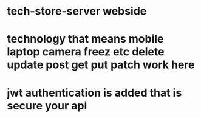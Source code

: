 # tech-store-server webside

# technology that means mobile laptop camera freez etc  delete update post get put patch work here

# jwt authentication is added that is secure your api
